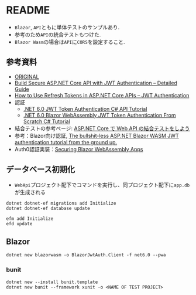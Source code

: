 # README

- `Blazor`, `API`ともに単体テストのサンプルあり.
- 参考のため`API`の統合テストもつけた.
- `Blazor Wasm`の場合は`API`に`CORS`を設定すること.

## 参考資料

- [ORIGINAL](https://github.com/iammukeshm/JWTAuthentication.WebApi)
- [Build Secure ASP.NET Core API with JWT Authentication – Detailed Guide](https://codewithmukesh.com/blog/aspnet-core-api-with-jwt-authentication/)
- [How to Use Refresh Tokens in ASP.NET Core APIs – JWT Authentication](https://codewithmukesh.com/blog/refresh-tokens-in-aspnet-core/)
- 認証
  - [.NET 6.0 JWT Token Authentication C# API Tutorial](https://trystanwilcock.com/2022/08/13/net-6-0-jwt-token-authentication-c-sharp-api-tutorial/) 
  - [.NET 6.0 Blazor WebAssembly JWT Token Authentication From Scratch C# Tutorial](https://trystanwilcock.com/2022/09/28/net-6-0-blazor-webassembly-jwt-token-authentication-from-scratch-c-sharp-wasm-tutorial/)
- 結合テストの参考ページ: [ASP.NET Core で Web API の結合テストをしよう](https://qiita.com/okazuki/items/cbda6c456dcba8fee503) 
- 参考：Blazor向け認証, [The bullshit-less ASP.NET Blazor WASM JWT authentication tutorial from the ground up.](https://www.reddit.com/r/csharp/comments/u6n8nz/the_bullshitless_aspnet_blazor_wasm_jwt/)
- Auth0認証実装：[Securing Blazor WebAssembly Apps](https://auth0.com/blog/securing-blazor-webassembly-apps/)

## データベース初期化

- `WebApi`プロジェクト配下でコマンドを実行し、同プロジェクト配下に`app.db`が生成される

```shell
dotnet dotnet-ef migrations add Initialize
dotnet dotnet-ef database update
```

```shell
efm add Initialize
efd update
```

## Blazor

```shell
dotnet new blazorwasm -o BlazorJwtAuth.Client -f net6.0 --pwa
```

### bunit

```shell
dotnet new --install bunit.template
dotnet new bunit --framework xunit -o <NAME OF TEST PROJECT>
```
